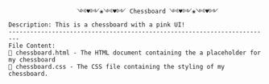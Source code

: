 			           ༺♥༻❀༺♥༻ Chessboard ༺♥༻❀༺♥༻
	Description: This is a chessboard with a pink UI!
	-------------------------------------------------------------------------
	File Content:
	📄 chessboard.html - The HTML document containing the a placeholder for my chessboard
	📄 chessboard.css - The CSS file containing the styling of my chessboard.


